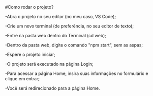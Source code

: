 #Como rodar o projeto?

-Abra o projeto no seu editor (no meu caso, VS Code);

-Crie um novo terminal (de preferência, no seu editor de texto);

-Entre na pasta web dentro do Terminal (cd web);

-Dentro da pasta web, digite o comando "npm start", sem as aspas;

-Espere o projeto iniciar;

-O projeto será executado na página Login;

-Para acessar a página Home, insira suas informações no formulário e clique em entrar;

-Você será redirecionado para a página Home.

